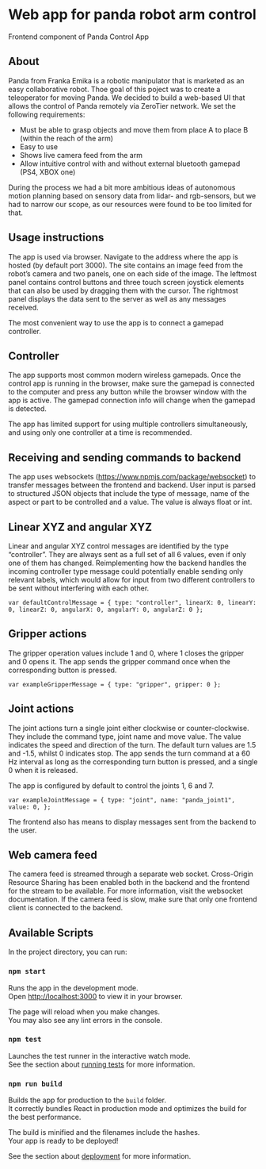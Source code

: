 # Web app for panda robot arm control

Frontend component of Panda Control App

## About
Panda from Franka Emika is a robotic manipulator that is marketed as an easy collaborative robot. Thoe goal of this poject was to create a teleoperator for moving Panda. We decided to build a web-based UI that allows the control of Panda remotely via ZeroTier network. We set the following requirements:

* Must be able to grasp objects and move them from place A to place B (within the reach of the arm)
* Easy to use
* Shows live camera feed from the arm
* Allow intuitive control with and without external bluetooth gamepad (PS4, XBOX one)

During the process we had a bit more ambitious ideas of autonomous motion planning based on sensory data from lidar- and rgb-sensors, but we had to narrow our scope, as our resources were found to be too limited for that.

## Usage instructions
The app is used via browser. Navigate to the address where the app is hosted (by default port 3000). The site contains an image feed from the robot’s camera and two panels, one on each side of the image. The leftmost panel contains control buttons and three touch screen joystick elements that can also be used by dragging them with the cursor. The rightmost panel displays the data sent to the server as well as any messages received.

The most convenient way to use the app is to connect a gamepad controller.

## Controller
The app supports most common modern wireless gamepads. Once the control app is running in the browser, make sure the gamepad is connected to the computer and press any button while the browser window with the app is active. The gamepad connection info will change when the gamepad is detected.

The app has limited support for using multiple controllers simultaneously, and using only one controller at a time is recommended.

## Receiving and sending commands to backend
The app uses websockets (https://www.npmjs.com/package/websocket) to transfer messages between the frontend and backend. User input is parsed to structured JSON objects that include the type of message, name of the aspect or part to be controlled and a value. The value is always float or int.

## Linear XYZ and angular XYZ 
Linear and angular XYZ control messages are identified by the type “controller”. They are always sent as a full set of all 6 values, even if only one of them has changed. Reimplementing how the backend handles the incoming controller type message could potentially enable sending only relevant labels, which would allow for input from two different controllers to be sent without interfering with each other.

  `var defaultControlMessage = {
    type: "controller",
    linearX: 0,
    linearY: 0,
    linearZ: 0,
    angularX: 0,
    angularY: 0,
    angularZ: 0
  };  `

## Gripper actions
The gripper operation values include 1 and 0, where 1 closes the gripper and 0 opens it. The app sends the gripper command once when the corresponding button is pressed.

 ` var exampleGripperMessage = {
    type: "gripper",
    gripper: 0
  }; ` 

## Joint actions
The joint actions turn a single joint either clockwise or counter-clockwise. They include the command type, joint name and move value. The value indicates the speed and direction of the turn. The default turn values are 1.5 and -1.5, whilst 0 indicates stop. The app sends the turn command at a 60 Hz interval as long as the corresponding turn button is pressed, and a single 0 when it is released.

The app is configured by default to control the joints 1, 6 and 7.

 `var exampleJointMessage = {
    type: "joint",
    name: "panda_joint1",
    value: 0,
  };  `

The frontend also has means to display messages sent from the backend to the user.

## Web camera feed
The camera feed is streamed through a separate web socket. Cross-Origin Resource Sharing has been enabled both in the backend and the frontend for the stream to be available. For more information, visit the websocket documentation. If the camera feed is slow, make sure that only one frontend client is connected to the backend.

## Available Scripts

In the project directory, you can run:

### `npm start`

Runs the app in the development mode.\
Open [http://localhost:3000](http://localhost:3000) to view it in your browser.

The page will reload when you make changes.\
You may also see any lint errors in the console.

### `npm test`

Launches the test runner in the interactive watch mode.\
See the section about [running tests](https://facebook.github.io/create-react-app/docs/running-tests) for more information.

### `npm run build`

Builds the app for production to the `build` folder.\
It correctly bundles React in production mode and optimizes the build for the best performance.

The build is minified and the filenames include the hashes.\
Your app is ready to be deployed!

See the section about [deployment](https://facebook.github.io/create-react-app/docs/deployment) for more information.
